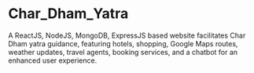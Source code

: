# Char_Dham_Yatra
A ReactJS, NodeJS, MongoDB, ExpressJS based website facilitates Char Dham
yatra guidance, featuring hotels, shopping, Google Maps routes, weather updates,
travel agents, booking services, and a chatbot for an enhanced user experience.
